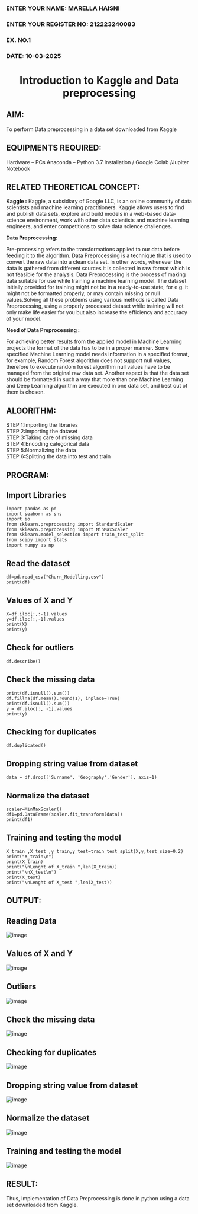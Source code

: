 <H3>ENTER YOUR NAME: MARELLA HAISNI <H3>
<H3>ENTER YOUR REGISTER NO: 212223240083</H3>
<H3>EX. NO.1</H3>
<H3>DATE: 10-03-2025</H3> 
<H1 ALIGN =CENTER> Introduction to Kaggle and Data preprocessing</H1>

## AIM:

To perform Data preprocessing in a data set downloaded from Kaggle

## EQUIPMENTS REQUIRED:
Hardware – PCs
Anaconda – Python 3.7 Installation / Google Colab /Jupiter Notebook

## RELATED THEORETICAL CONCEPT:

**Kaggle :**
Kaggle, a subsidiary of Google LLC, is an online community of data scientists and machine learning practitioners. Kaggle allows users to find and publish data sets, explore and build models in a web-based data-science environment, work with other data scientists and machine learning engineers, and enter competitions to solve data science challenges.

**Data Preprocessing:**

Pre-processing refers to the transformations applied to our data before feeding it to the algorithm. Data Preprocessing is a technique that is used to convert the raw data into a clean data set. In other words, whenever the data is gathered from different sources it is collected in raw format which is not feasible for the analysis.
Data Preprocessing is the process of making data suitable for use while training a machine learning model. The dataset initially provided for training might not be in a ready-to-use state, for e.g. it might not be formatted properly, or may contain missing or null values.Solving all these problems using various methods is called Data Preprocessing, using a properly processed dataset while training will not only make life easier for you but also increase the efficiency and accuracy of your model.

**Need of Data Preprocessing :**

For achieving better results from the applied model in Machine Learning projects the format of the data has to be in a proper manner. Some specified Machine Learning model needs information in a specified format, for example, Random Forest algorithm does not support null values, therefore to execute random forest algorithm null values have to be managed from the original raw data set.
Another aspect is that the data set should be formatted in such a way that more than one Machine Learning and Deep Learning algorithm are executed in one data set, and best out of them is chosen.


## ALGORITHM:
STEP 1:Importing the libraries<BR>
STEP 2:Importing the dataset<BR>
STEP 3:Taking care of missing data<BR>
STEP 4:Encoding categorical data<BR>
STEP 5:Normalizing the data<BR>
STEP 6:Splitting the data into test and train<BR>

##  PROGRAM:
## Import Libraries
```
import pandas as pd
import seaborn as sns
import io
from sklearn.preprocessing import StandardScaler
from sklearn.preprocessing import MinMaxScaler
from sklearn.model_selection import train_test_split
from scipy import stats
import numpy as np
```
## Read the dataset
```
df=pd.read_csv("Churn_Modelling.csv")
print(df)
```

## Values of X and Y
```
X=df.iloc[:,:-1].values
y=df.iloc[:,-1].values
print(X)
print(y)
```
## Check for outliers
```
df.describe()
```
## Check the missing data
```
print(df.isnull().sum())
df.fillna(df.mean().round(1), inplace=True)
print(df.isnull().sum())
y = df.iloc[:, -1].values
print(y)
```

## Checking for duplicates
```
df.duplicated()
```
## Dropping string value from dataset
```
data = df.drop(['Surname', 'Geography','Gender'], axis=1)
```
## Normalize the dataset
```
scaler=MinMaxScaler()
df1=pd.DataFrame(scaler.fit_transform(data))
print(df1)
```
## Training and testing the model
```
X_train ,X_test ,y_train,y_test=train_test_split(X,y,test_size=0.2)
print("X_train\n")
print(X_train)
print("\nLenght of X_train ",len(X_train))
print("\nX_test\n")
print(X_test)
print("\nLenght of X_test ",len(X_test))
```
## OUTPUT:
## Reading Data
![image](https://github.com/user-attachments/assets/1a473d44-45b6-4d06-923e-6316d205aad7)

## Values of X and Y
![image](https://github.com/user-attachments/assets/09a79c5e-92c6-4d06-8096-4fd1d4aca6d8)

## Outliers
![image](https://github.com/user-attachments/assets/d0efe7f9-395b-464c-9731-3164ffeb66c5)

## Check the missing data
![image](https://github.com/user-attachments/assets/5a64ded1-2419-4de1-b8cf-d6ccccdd95ab)

## Checking for duplicates
![image](https://github.com/user-attachments/assets/30260ae5-3634-432c-b59d-fe6c95a8322a)

## Dropping string value from dataset
![image](https://github.com/user-attachments/assets/080aee16-3fd3-4604-8008-af0b3a1a492a)

## Normalize the dataset
![image](https://github.com/user-attachments/assets/eefd96bb-ac85-440d-9c10-d4e75a6a96cc)

## Training and testing the model
![image](https://github.com/user-attachments/assets/b51c7ff5-972d-449b-8d36-f648eddb126d)

## RESULT:
Thus, Implementation of Data Preprocessing is done in python  using a data set downloaded from Kaggle.


